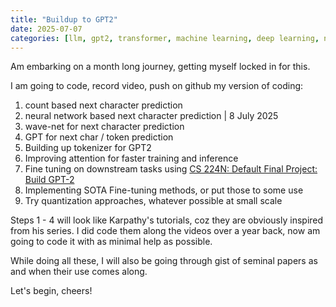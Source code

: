 ```yaml
---
title: "Buildup to GPT2"
date: 2025-07-07
categories: [llm, gpt2, transformer, machine learning, deep learning, neural network]
---
```


Am embarking on a month long journey, getting myself locked in for this.

I am going to code, record video, push on github my version of coding:


1. count based next character prediction
2. neural network based next character prediction | 8 July 2025
3. wave-net for next character prediction
4. GPT for next char / token prediction
5. Building up tokenizer for GPT2
6. Improving attention for faster training and inference
7. Fine tuning on downstream tasks using [CS 224N: Default Final Project: Build GPT-2](https://web.stanford.edu/class/cs224n/project_w25/CS_224n__Default_Final_Project__Build_GPT_2.pdf)
8. Implementing SOTA Fine-tuning methods, or put those to some use
9. Try quantization approaches, whatever possible at small scale

Steps 1 - 4 will look like Karpathy's tutorials, coz they are obviously inspired from his series. I did code them along the videos over a year back, now am going to code it with as minimal help as possible.

While doing all these, I will also be going through gist of seminal papers as and when their use comes along.

Let's begin, cheers!